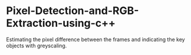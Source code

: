# Pixel-Detection-and-RGB-Extraction-using-c++

Estimating the pixel difference between the frames and indicating the key objects with greyscaling.
